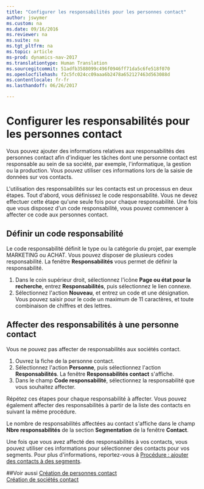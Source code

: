 ```yaml
---
title: "Configurer les responsabilités pour les personnes contact"
author: jswymer
ms.custom: na
ms.date: 09/16/2016
ms.reviewer: na
ms.suite: na
ms.tgt_pltfrm: na
ms.topic: article
ms-prod: dynamics-nav-2017
ms.translationtype: Human Translation
ms.sourcegitcommit: 51adfb3588099c496f0946ff71da5c6fe518f070
ms.openlocfilehash: f2c5fc024cc09aaa6b2478a652127463d563088d
ms.contentlocale: fr-fr
ms.lasthandoff: 06/26/2017

---
```

# <a name="set-up-job-responsibilities-for-contact-persons"></a>Configurer les responsabilités pour les personnes contact
Vous pouvez ajouter des informations relatives aux responsabilités des personnes contact afin d'indiquer les tâches dont une personne contact est responsable au sein de sa société, par exemple, l'informatique, la gestion ou la production. Vous pouvez utiliser ces informations lors de la saisie de données sur vos contacts.

L'utilisation des responsabilités sur les contacts est un processus en deux étapes. Tout d'abord, vous définissez le code responsabilité. Vous ne devez effectuer cette étape qu'une seule fois pour chaque responsabilité. Une fois que vous disposez d'un code responsabilité, vous pouvez commencer à affecter ce code aux personnes contact.

## <a name="define-a-job-responsibility-code"></a>Définir un code responsabilité
Le code responsabilité définit le type ou la catégorie du projet, par exemple MARKETING ou ACHAT. Vous pouvez disposer de plusieurs codes responsabilité. La fenêtre **Responsabilités** vous permet de définir la responsabilité.

1. Dans le coin supérieur droit, sélectionnez l'icône **Page ou état pour la recherche**, entrez **Responsabilités**, puis sélectionnez le lien connexe.
2. Sélectionnez l'action **Nouveau**, et entrez un code et une désignation. Vous pouvez saisir pour le code un maximum de 11 caractères, et toute combinaison de chiffres et des lettres.

## <a name="assign-job-responsibilities-to-a-contact-person"></a>Affecter des responsabilités à une personne contact
Vous ne pouvez pas affecter de responsabilités aux sociétés contact.

1. Ouvrez la fiche de la personne contact.
2. Sélectionnez l'action **Personne**, puis sélectionnez l'action **Responsabilités**. La fenêtre **Responsabilités contact** s'affiche.
3. Dans le champ **Code responsabilité**, sélectionnez la responsabilité que vous souhaitez affecter.

Répétez ces étapes pour chaque responsabilité à affecter. Vous pouvez également affecter des responsabilités à partir de la liste des contacts en suivant la même procédure.

Le nombre de responsabilités affectées au contact s'affiche dans le champ **Nbre responsabilités** de la section **Segmentation** de la fenêtre **Contact**.

Une fois que vous avez affecté des responsabilités à vos contacts, vous pouvez utiliser ces informations pour sélectionner des contacts pour vos segments. Pour plus d'informations, reportez-vous à [Procédure : ajouter des contacts à des segments](marketing-add-contact-segment.md).

##<a name="see-also"></a>Voir aussi
[Création de personnes contact](marketing-create-contact-persons.md)  
[Création de sociétés contact](marketing-create-contact-companies.md)

